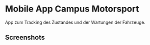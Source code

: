 # Mobile App Campus Motorsport

App zum Tracking des Zustandes und der Wartungen der Fahrzeuge.

## Screenshots

<img src="">
